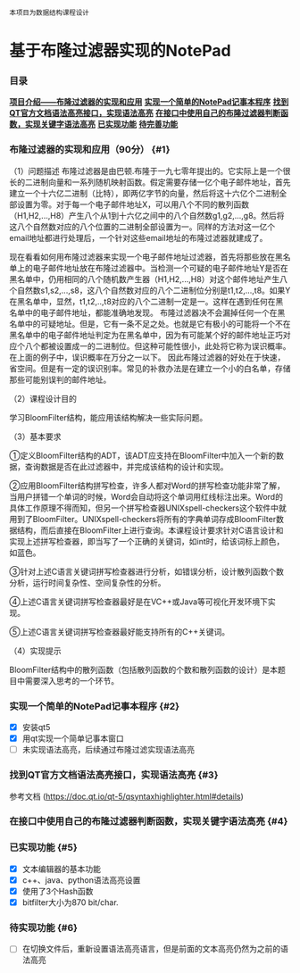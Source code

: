 `本项目为数据结构课程设计`
# 基于布隆过滤器实现的NotePad
### 目录

  __[项目介绍——布隆过滤器的实现和应用](#1)__
  __[实现一个简单的NotePad记事本程序](#2)__
  __[找到QT官方文档语法高亮接口，实现语法高亮](#3)__
  __[在接口中使用自己的布隆过滤器判断函数，实现关键字语法高亮](#4)__
  __[已实现功能](#5)__
  __[待完善功能](#6)__

### 布隆过滤器的实现和应用（90分） {#1}

（1）问题描述
布隆过滤器是由巴顿.布隆于一九七零年提出的。它实际上是一个很长的二进制向量和一系列随机映射函数。假定需要存储一亿个电子邮件地址，首先建立一个十六亿二进制（比特），即两亿字节的向量，然后将这十六亿个二进制全部设置为零。对于每一个电子邮件地址X，可以用八个不同的散列函数（H1,H2,...,H8）产生八个从1到十六亿之间中的八个自然数g1,g2,...,g8。然后将这八个自然数对应的八个位置的二进制全部设置为一。同样的方法对这一亿个email地址都进行处理后，一个针对这些email地址的布隆过滤器就建成了。

现在看看如何用布隆过滤器来实现一个电子邮件地址过滤器，首先将那些放在黑名单上的电子邮件地址放在布隆过滤器中。当检测一个可疑的电子邮件地址Y是否在黑名单中，仍用相同的八个随机数产生器（H1,H2,...,H8）对这个邮件地址产生八个自然数s1,s2,...,s8，这八个自然数对应的八个二进制位分别是t1,t2,...,t8。如果Y在黑名单中，显然，t1,t2,..,t8对应的八个二进制一定是一。这样在遇到任何在黑名单中的电子邮件地址，都能准确地发现。
布隆过滤器决不会漏掉任何一个在黑名单中的可疑地址。但是，它有一条不足之处。也就是它有极小的可能将一个不在黑名单中的电子邮件地址判定为在黑名单中，因为有可能某个好的邮件地址正巧对应个八个都被设置成一的二进制位。但这种可能性很小，此处将它称为误识概率。在上面的例子中，误识概率在万分之一以下。
因此布隆过滤器的好处在于快速，省空间。但是有一定的误识别率。常见的补救办法是在建立一个小的白名单，存储那些可能别误判的邮件地址。

（2）课程设计目的

学习BloomFilter结构，能应用该结构解决一些实际问题。

（3）基本要求

①定义BloomFilter结构的ADT，该ADT应支持在BloomFilter中加入一个新的数据，查询数据是否在此过滤器中，并完成该结构的设计和实现。

②应用BloomFilter结构拼写检查，许多人都对Word的拼写检查功能非常了解，当用户拼错一个单词的时候，Word会自动将这个单词用红线标注出来。Word的具体工作原理不得而知，但另一个拼写检查器UNIXspell-checkers这个软件中就用到了BloomFilter。UNIXspell-checkers将所有的字典单词存成BloomFilter数据结构，而后直接在BloomFilter上进行查询。本课程设计要求针对C语言设计和实现上述拼写检查器，即当写了一个正确的关键词，如int时，给该词标上颜色，如蓝色。

③针对上述C语言关键词拼写检查器进行分析，如错误分析，设计散列函数个数分析，运行时间复杂性、空间复杂性的分析。

④上述C语言关键词拼写检查器最好是在VC++或Java等可视化开发环境下实现。

⑤上述C语言关键词拼写检查器最好能支持所有的C++关键词。

（4）实现提示

BloomFilter结构中的散列函数（包括散列函数的个数和散列函数的设计）是本题目中需要深入思考的一个环节。

### 实现一个简单的NotePad记事本程序 {#2}
 - [x] 安装qt5
 - [x] 用qt实现一个简单记事本窗口
 - [ ] 未实现语法高亮，后续通过布隆过滤实现语法高亮

### 找到QT官方文档语法高亮接口，实现语法高亮 {#3}
  参考文档 (https://doc.qt.io/qt-5/qsyntaxhighlighter.html#details)

### 在接口中使用自己的布隆过滤器判断函数，实现关键字语法高亮 {#4}

### 已实现功能 {#5}
 - [x] 文本编辑器的基本功能
 - [x] c++、java、python语法高亮设置
 - [x] 使用了3个Hash函数
 - [x] bitfilter大小为870 bit/char.

### 待实现功能 {#6}
 - [ ] 在切换文件后，重新设置语法高亮语言，但是前面的文本高亮仍然为之前的语法高亮
